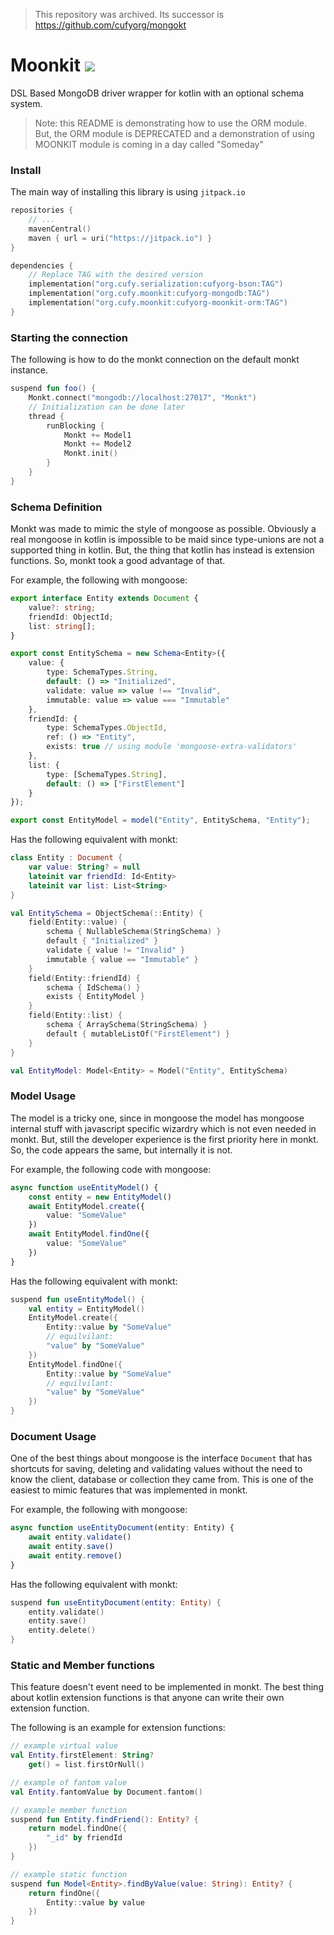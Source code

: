 > This repository was archived. Its successor is https://github.com/cufyorg/mongokt

# Moonkit [![](https://jitpack.io/v/org.cufy/moonkit.svg)](https://jitpack.io/#org.cufy/moonkit)

DSL Based MongoDB driver wrapper for kotlin with an optional schema system.

> Note: this README is demonstrating how to use the ORM module.
> But, the ORM module is DEPRECATED and a demonstration of using
> MOONKIT module is coming in a day called "Someday"

### Install

The main way of installing this library is
using `jitpack.io`

```kts
repositories {
    // ...
    mavenCentral()
    maven { url = uri("https://jitpack.io") }
}

dependencies {
    // Replace TAG with the desired version
    implementation("org.cufy.serialization:cufyorg-bson:TAG")
    implementation("org.cufy.moonkit:cufyorg-mongodb:TAG")
    implementation("org.cufy.moonkit:cufyorg-moonkit-orm:TAG")
}
```

### Starting the connection

The following is how to do the monkt connection on the
default monkt instance.

```kotlin
suspend fun foo() {
    Monkt.connect("mongodb://localhost:27017", "Monkt")
    // Initialization can be done later
    thread {
        runBlocking {
            Monkt += Model1
            Monkt += Model2
            Monkt.init()
        }
    }
}
```

### Schema Definition

Monkt was made to mimic the style of mongoose as possible.
Obviously a real mongoose in kotlin is impossible to be maid
since type-unions are not a supported thing in kotlin. But,
the thing that kotlin has instead is extension functions.
So, monkt took a good advantage of that.

For example, the following with mongoose:

```typescript
export interface Entity extends Document {
    value?: string;
    friendId: ObjectId;
    list: string[];
}

export const EntitySchema = new Schema<Entity>({
    value: {
        type: SchemaTypes.String,
        default: () => "Initialized",
        validate: value => value !== "Invalid",
        immutable: value => value === "Immutable"
    },
    friendId: {
        type: SchemaTypes.ObjectId,
        ref: () => "Entity",
        exists: true // using module 'mongoose-extra-validators'
    },
    list: {
        type: [SchemaTypes.String],
        default: () => ["FirstElement"]
    }
});

export const EntityModel = model("Entity", EntitySchema, "Entity");
```

Has the following equivalent with monkt:

```kotlin
class Entity : Document {
    var value: String? = null
    lateinit var friendId: Id<Entity>
    lateinit var list: List<String>
}

val EntitySchema = ObjectSchema(::Entity) {
    field(Entity::value) {
        schema { NullableSchema(StringSchema) }
        default { "Initialized" }
        validate { value != "Invalid" }
        immutable { value == "Immutable" }
    }
    field(Entity::friendId) {
        schema { IdSchema() }
        exists { EntityModel }
    }
    field(Entity::list) {
        schema { ArraySchema(StringSchema) }
        default { mutableListOf("FirstElement") }
    }
}

val EntityModel: Model<Entity> = Model("Entity", EntitySchema)
```

### Model Usage

The model is a tricky one, since in mongoose the model has
mongoose internal stuff with javascript specific wizardry
which is not even needed in monkt. But, still the
developer experience is the first priority here in monkt.
So, the code appears the same, but internally it is not.

For example, the following code with mongoose:

```typescript
async function useEntityModel() {
    const entity = new EntityModel()
    await EntityModel.create({
        value: "SomeValue"
    })
    await EntityModel.findOne({
        value: "SomeValue"
    })
}
```

Has the following equivalent with monkt:

```kotlin
suspend fun useEntityModel() {
    val entity = EntityModel()
    EntityModel.create({
        Entity::value by "SomeValue"
        // equilvilant:
        "value" by "SomeValue"
    })
    EntityModel.findOne({
        Entity::value by "SomeValue"
        // equilvilant:
        "value" by "SomeValue"
    })
}
```

### Document Usage

One of the best things about mongoose is the interface
`Document` that has shortcuts for saving, deleting and
validating values without the need to know the client,
database or collection they came from.
This is one of the easiest to mimic features that was
implemented in monkt.

For example, the following with mongoose:

```typescript
async function useEntityDocument(entity: Entity) {
    await entity.validate()
    await entity.save()
    await entity.remove()
}
```

Has the following equivalent with monkt:

```kotlin
suspend fun useEntityDocument(entity: Entity) {
    entity.validate()
    entity.save()
    entity.delete()
}
```

### Static and Member functions

This feature doesn't event need to be implemented in
monkt.
The best thing about kotlin extension functions is that
anyone can write their own extension function.

The following is an example for extension functions:

```kotlin
// example virtual value
val Entity.firstElement: String?
    get() = list.firstOrNull()

// example of fantom value
val Entity.fantomValue by Document.fantom()

// example member function
suspend fun Entity.findFriend(): Entity? {
    return model.findOne({
        "_id" by friendId
    })
}

// example static function
suspend fun Model<Entity>.findByValue(value: String): Entity? {
    return findOne({
        Entity::value by value
    })
}
```
